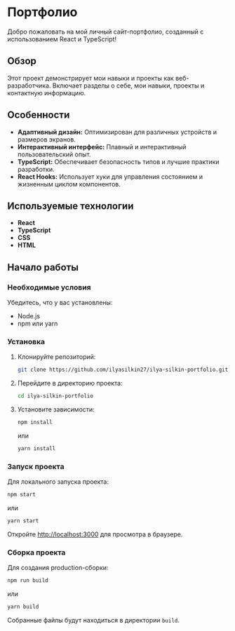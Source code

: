 # Портфолио

Добро пожаловать на мой личный сайт-портфолио, созданный с использованием React и TypeScript!

## Обзор

Этот проект демонстрирует мои навыки и проекты как веб-разработчика. Включает разделы о себе, мои навыки, проекты и контактную информацию.

## Особенности

- **Адаптивный дизайн:** Оптимизирован для различных устройств и размеров экранов.
- **Интерактивный интерфейс:** Плавный и интерактивный пользовательский опыт.
- **TypeScript:** Обеспечивает безопасность типов и лучшие практики разработки.
- **React Hooks:** Использует хуки для управления состоянием и жизненным циклом компонентов.

## Используемые технологии

- **React**
- **TypeScript**
- **CSS**
- **HTML**

## Начало работы

### Необходимые условия

Убедитесь, что у вас установлены:
- Node.js
- npm или yarn

### Установка

1. Клонируйте репозиторий:
   ```bash
   git clone https://github.com/ilyasilkin27/ilya-silkin-portfolio.git
   ```
2. Перейдите в директорию проекта:
   ```bash
   cd ilya-silkin-portfolio
   ```
3. Установите зависимости:
   ```bash
   npm install
   ```
   или
   ```bash
   yarn install
   ```

### Запуск проекта

Для локального запуска проекта:
```bash
npm start
```
или
```bash
yarn start
```
Откройте [http://localhost:3000](http://localhost:3000) для просмотра в браузере.

### Сборка проекта

Для создания production-сборки:
```bash
npm run build
```
или
```bash
yarn build
```
Собранные файлы будут находиться в директории `build`.